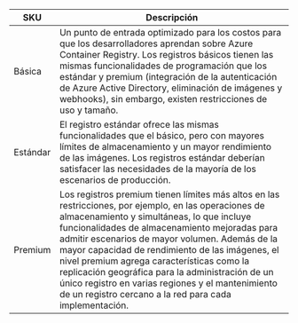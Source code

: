 | SKU | Descripción |
|---|---|
| Básica | Un punto de entrada optimizado para los costos para que los desarrolladores aprendan sobre Azure Container Registry. Los registros básicos tienen las mismas funcionalidades de programación que los estándar y premium (integración de la autenticación de Azure Active Directory, eliminación de imágenes y webhooks), sin embargo, existen restricciones de uso y tamaño. |
| Estándar | El registro estándar ofrece las mismas funcionalidades que el básico, pero con mayores límites de almacenamiento y un mayor rendimiento de las imágenes. Los registros estándar deberían satisfacer las necesidades de la mayoría de los escenarios de producción. |
| Premium | Los registros premium tienen límites más altos en las restricciones, por ejemplo, en las operaciones de almacenamiento y simultáneas, lo que incluye funcionalidades de almacenamiento mejoradas para admitir escenarios de mayor volumen. Además de la mayor capacidad de rendimiento de las imágenes, el nivel premium agrega características como la replicación geográfica para la administración de un único registro en varias regiones y el mantenimiento de un registro cercano a la red para cada implementación. |
